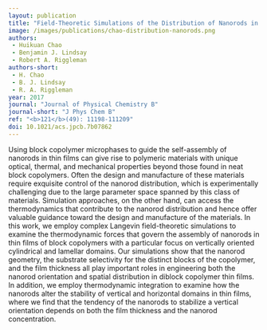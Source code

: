 ```yaml
---
layout: publication
title: "Field-Theoretic Simulations of the Distribution of Nanorods in Diblock Copolymer Thin Films"
image: /images/publications/chao-distribution-nanorods.png
authors:
 - Huikuan Chao
 - Benjamin J. Lindsay
 - Robert A. Riggleman
authors-short:
 - H. Chao
 - B. J. Lindsay
 - R. A. Riggleman
year: 2017
journal: "Journal of Physical Chemistry B"
journal-short: "J Phys Chem B"
ref: "<b>121</b>(49): 11198-111209"
doi: 10.1021/acs.jpcb.7b07862
---
```


Using block copolymer microphases to guide the self-assembly of nanorods in thin films can give rise to polymeric materials with unique optical, thermal, and mechanical properties beyond those found in neat block copolymers. Often the design and manufacture of these materials require exquisite control of the nanorod distribution, which is experimentally challenging due to the large parameter space spanned by this class of materials. Simulation approaches, on the other hand, can access the thermodynamics that contribute to the nanorod distribution and hence offer valuable guidance toward the design and manufacture of the materials. In this work, we employ complex Langevin field-theoretic simulations to examine the thermodynamic forces that govern the assembly of nanorods in thin films of block copolymers with a particular focus on vertically oriented cylindrical and lamellar domains. Our simulations show that the nanorod geometry, the substrate selectivity for the distinct blocks of the copolymer, and the film thickness all play important roles in engineering both the nanorod orientation and spatial distribution in diblock copolymer thin films. In addition, we employ thermodynamic integration to examine how the nanorods alter the stability of vertical and horizontal domains in thin films, where we find that the tendency of the nanorods to stabilize a vertical orientation depends on both the film thickness and the nanorod concentration.
